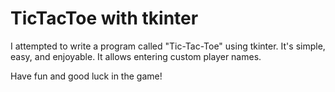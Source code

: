 # TicTacToe with tkinter

I attempted to write a program called "Tic-Tac-Toe" using tkinter.
It's simple, easy, and enjoyable.
It allows entering custom player names.

Have fun and good luck in the game!